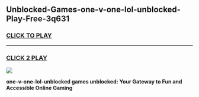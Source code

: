 
## Unblocked-Games-one-v-one-lol-unblocked-Play-Free-3q631
<h3>
<a href="https://premium76.site?title=one-v-one-lol-unblocked&ref=20M">CLICK TO PLAY</a></h3>
<hr>

<h3>
<a href="https://premium76.site?title=one-v-one-lol-unblocked&ref=20M">CLICK 2 PLAY</a>
  
</h3>

<a href="https://premium76.site?title=one-v-one-lol-unblocked&ref=19M"><img src="https://clearcache.store/games.png"></a>


**one-v-one-lol-unblocked games unblocked: Your Gateway to Fun and Accessible Online Gaming**

